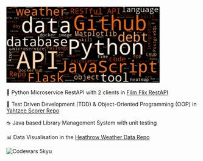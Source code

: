 ![Ellen Houghton Skills Word Cloud](https://github.com/annwyl21/annwyl21.github.io/blob/main/images/github_profile_image.png) 

🐍 Python Microservice RestAPI with 2 clients in [Film Flix RestAPI](https://github.com/annwyl21/FilmFlixRestAPI)

&#129514; Test Driven Development (TDD) & Object-Oriented Programming (OOP) in [Yahtzee Scorer Repo](https://github.com/annwyl21/yahtzee)

&#9749; Java based Library Management System with unit testing

&#128202; Data Visualisation in the [Heathrow Weather Data Repo](https://github.com/annwyl21/heatmap_weather)

![Codewars 5kyu](https://www.codewars.com/users/annwyl21/badges/micro)
